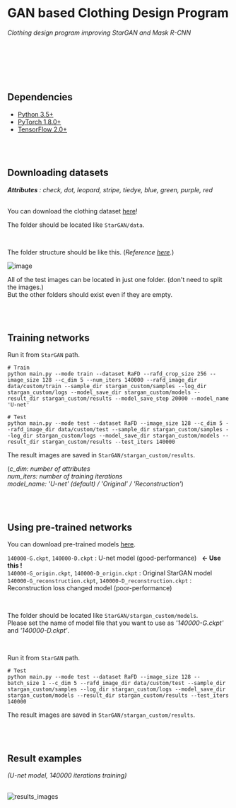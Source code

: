 # GAN based Clothing Design Program 

_Clothing design program improving StarGAN and Mask R-CNN_

<br><br>



<br><br>

## Dependencies
* [Python 3.5+](https://www.continuum.io/downloads)
* [PyTorch 1.8.0+](http://pytorch.org/)
* [TensorFlow 2.0+](https://www.tensorflow.org/)

<br><br>



## Downloading datasets

___Attributes__ : check, dot, leopard, stripe, tiedye, blue, green, purple, red_
<br><br>


You can download the clothing dataset [here](https://drive.google.com/drive/folders/12zLjMI1XY0Tl_QK2Gwb8P8V-yLsNvoFU?usp=sharing)!
<br>

The folder should be located like `StarGAN/data`.

<br>

The folder structure should be like this. (_Reference [here](https://github.com/yunjey/StarGAN/blob/master/jpg/RaFD.md)._)

![image](https://user-images.githubusercontent.com/37769713/118932307-daa3ff80-b982-11eb-93da-0f3ad8c50c66.png)

All of the test images can be located in just one folder. (don't need to split the images.)<br>
But the other folders should exist even if they are empty.




<br><br>


## Training networks 
Run it from `StarGAN` path.<br>

```
# Train
python main.py --mode train --dataset RaFD --rafd_crop_size 256 --image_size 128 --c_dim 5 --num_iters 140000 --rafd_image_dir data/custom/train --sample_dir stargan_custom/samples --log_dir stargan_custom/logs --model_save_dir stargan_custom/models --result_dir stargan_custom/results --model_save_step 20000 --model_name 'U-net'
```
```
# Test
python main.py --mode test --dataset RaFD --image_size 128 --c_dim 5 --rafd_image_dir data/custom/test --sample_dir stargan_custom/samples --log_dir stargan_custom/logs --model_save_dir stargan_custom/models --result_dir stargan_custom/results --test_iters 140000
```

The result images are saved in `StarGAN/stargan_custom/results`.

(_c_dim: number of attributes<br>num_iters: number of training iterations<br>model_name: 'U-net' (default) / 'Original' / 'Reconstruction'_)
<br>

<br><br>


## Using pre-trained networks
You can download pre-trained models [here](https://drive.google.com/drive/folders/1YA8Ju_UAwqj8HBe-G6bPw0F3nXCaUl_J?usp=sharing).<br>

`140000-G.ckpt`, `140000-D.ckpt` : U-net model (good-performance) &nbsp; __<- Use this !__<br>
`140000-G_origin.ckpt`, `140000-D_origin.ckpt` : Original StarGAN model<br>
`140000-G_reconstruction.ckpt`, `140000-D_reconstruction.ckpt` : Reconstruction loss changed model (poor-performance) <br>

<br>

The folder should be located like `StarGAN/stargan_custom/models`.<br>
Please set the name of model file that you want to use as _'140000-G.ckpt'_ and _'140000-D.ckpt'_.

<br>

Run it from `StarGAN` path.<br>
```
# Test
python main.py --mode test --dataset RaFD --image_size 128 --batch_size 1 --c_dim 5 --rafd_image_dir data/custom/test --sample_dir stargan_custom/samples --log_dir stargan_custom/logs --model_save_dir stargan_custom/models --result_dir stargan_custom/results --test_iters 140000
```

The result images are saved in `StarGAN/stargan_custom/results`.

<br><br>


## Result examples
_(U-net model, 140000 iterations training)_
<br><br>

![results_images](https://user-images.githubusercontent.com/41022183/118954630-eac6d980-b998-11eb-8f45-e392efd2d34e.png)






